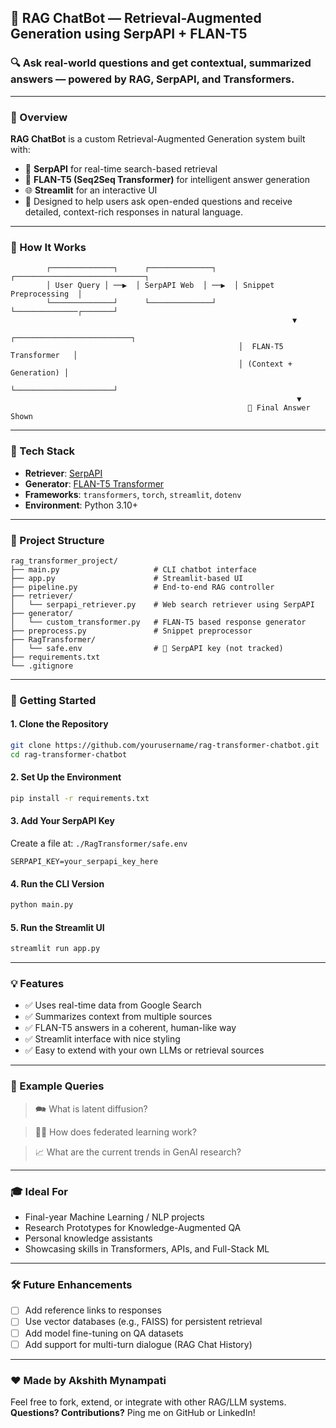 ## 🧠 RAG ChatBot — Retrieval-Augmented Generation using SerpAPI + FLAN-T5

### 🔍 Ask real-world questions and get contextual, summarized answers — powered by **RAG**, **SerpAPI**, and **Transformers**.

---

### 📌 Overview

**RAG ChatBot** is a custom Retrieval-Augmented Generation system built with:

* 🔎 **SerpAPI** for real-time search-based retrieval
* 🧠 **FLAN-T5 (Seq2Seq Transformer)** for intelligent answer generation
* 🌐 **Streamlit** for an interactive UI
* 💪 Designed to help users ask open-ended questions and receive detailed, context-rich responses in natural language.

---

### 🧠 How It Works

```
        ┌──────────────┐      ┌──────────────┐      ┌─────────────────────────────┐
        │ User Query │ ──▶  │ SerpAPI Web  │ ──▶  │ Snippet Preprocessing  │
        └──────────────┘      └──────────────┘      └──────────────┌───────┘
                                                               ▼
                                                   ┌──────────────────────────┐
                                                   │  FLAN-T5 Transformer   │
                                                   │ (Context + Generation) │
                                                   └──────────────────────┘
                                                                ▼
                                                     📢 Final Answer Shown
```

---

### 🔧 Tech Stack

* **Retriever**: [SerpAPI](https://serpapi.com/)
* **Generator**: [FLAN-T5 Transformer](https://huggingface.co/google/flan-t5-base)
* **Frameworks**: `transformers`, `torch`, `streamlit`, `dotenv`
* **Environment**: Python 3.10+

---

### 📁 Project Structure

```
rag_transformer_project/
├── main.py                     # CLI chatbot interface
├── app.py                      # Streamlit-based UI
├── pipeline.py                 # End-to-end RAG controller
├── retriever/
│   └── serpapi_retriever.py    # Web search retriever using SerpAPI
├── generator/
│   └── custom_transformer.py   # FLAN-T5 based response generator
├── preprocess.py               # Snippet preprocessor
├── RagTransformer/
│   └── safe.env                # 🔐 SerpAPI key (not tracked)
├── requirements.txt
└── .gitignore
```

---

### 🚀 Getting Started

#### 1. Clone the Repository

```bash
git clone https://github.com/yourusername/rag-transformer-chatbot.git
cd rag-transformer-chatbot
```

#### 2. Set Up the Environment

```bash
pip install -r requirements.txt
```

#### 3. Add Your SerpAPI Key

Create a file at: `./RagTransformer/safe.env`

```env
SERPAPI_KEY=your_serpapi_key_here
```

#### 4. Run the CLI Version

```bash
python main.py
```

#### 5. Run the Streamlit UI

```bash
streamlit run app.py
```

---

### 💡 Features

* ✅ Uses real-time data from Google Search
* ✅ Summarizes context from multiple sources
* ✅ FLAN-T5 answers in a coherent, human-like way
* ✅ Streamlit interface with nice styling
* ✅ Easy to extend with your own LLMs or retrieval sources

---

### 📛 Example Queries

> 🗪 What is latent diffusion?

> 🧑‍💻 How does federated learning work?

> 📈 What are the current trends in GenAI research?

---

### 🎓 Ideal For

* Final-year Machine Learning / NLP projects
* Research Prototypes for Knowledge-Augmented QA
* Personal knowledge assistants
* Showcasing skills in Transformers, APIs, and Full-Stack ML

---

### 🛠 Future Enhancements

* [ ] Add reference links to responses
* [ ] Use vector databases (e.g., FAISS) for persistent retrieval
* [ ] Add model fine-tuning on QA datasets
* [ ] Add support for multi-turn dialogue (RAG Chat History)

---

### ❤️ Made by Akshith Mynampati

Feel free to fork, extend, or integrate with other RAG/LLM systems.
**Questions? Contributions?** Ping me on GitHub or LinkedIn!
